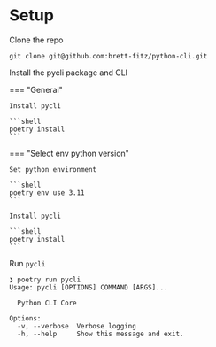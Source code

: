 # Setup

Clone the repo

```shell
git clone git@github.com:brett-fitz/python-cli.git
```

Install the pycli package and CLI

=== "General"

    Install pycli

    ```shell
    poetry install
    ```

=== "Select env python version"

    Set python environment

    ```shell
    poetry env use 3.11
    ```

    Install pycli

    ```shell
    poetry install
    ```

Run `pycli`

```shell
❯ poetry run pycli 
Usage: pycli [OPTIONS] COMMAND [ARGS]...

  Python CLI Core

Options:
  -v, --verbose  Verbose logging
  -h, --help     Show this message and exit.
```
